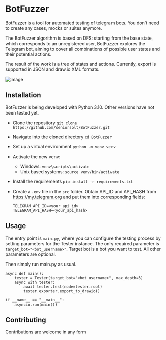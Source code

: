# BotFuzzer

BotFuzzer is a tool for automated testing of telegram bots. You don't need to create any cases, mocks or suites anymore.

The BotFuzzer algorithm is based on DFS: starting from the base state, which corresponds to an unregistered user, BotFuzzer explores the Telegram bot, aiming to cover all combinations of possible user states and their potential actions.

The result of the work is a tree of states and actions. Currently, export is supported in JSON and draw.io XML formats.

![image](https://github.com/user-attachments/assets/f6b1b0dc-a692-4ff2-ba5b-79f591b7b722)



## Installation

BotFuzzer is being developed with Python 3.10. Other versions have not been tested yet.

- Clone the repository `git clone https://github.com/seniorsolt/BotFuzzer.git`
- Navigate into the cloned directory `cd BotFuzzer`
- Set up a virtual environment `python -m venv venv`
- Activate the new venv:
    - Windows: `venv\scripts\activate`
    - Unix based systems: `source venv/bin/activate`
- Install the requirements `pip install -r requirements.txt`

- Create a `.env` file in the `src` folder. Obtain API_ID and API_HASH from https://my.telegram.org and put them into corresponding fields:

  ```
  TELEGRAM_API_ID=<your_api_id>
  TELEGRAM_API_HASH=<your_api_hash>
  ```
  
## Usage

The entry point is `main.py`, where you can configure the testing process by setting parameters for the Tester instance. The only required parameter is `target_bot="<bot_username>"`. Target bot is a bot you want to test. All other parameters are optional.

Then simply run main.py as usual.

```
async def main():
    tester = Tester(target_bot="<bot_username>", max_depth=3)
    async with tester:
        await tester.test(node=tester.root)
        tester.exporter.export_to_drawio()

if __name__ == "__main__":
    asyncio.run(main())
```

## Contributing

Contributions are welcome in any form
